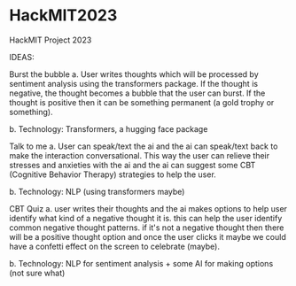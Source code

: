 # HackMIT2023
HackMIT Project 2023

IDEAS:

Burst the bubble
a. User writes thoughts which will be processed by sentiment analysis using the transformers package. If the thought is negative, the thought becomes a bubble that the user can burst. If the thought is positive then it can be something permanent (a gold trophy or something). 

b. Technology: Transformers, a hugging face package 

Talk to me
a. User can speak/text the ai and the ai can speak/text back to make the interaction conversational. This way the user can relieve their stresses and anxieties with the ai and the ai can suggest some CBT (Cognitive Behavior Therapy) strategies to help the user.

b. Technology: NLP (using transformers maybe)

CBT Quiz
a. user writes their thoughts and the ai makes options to help user identify what kind of a negative thought it is. this can help the user identify common negative thought patterns. if it's not a negative thought then there will be a positive thought option and once the user clicks it maybe we could have a confetti effect on the screen to celebrate (maybe).

b. Technology: NLP for sentiment analysis + some AI for making options (not sure what)



